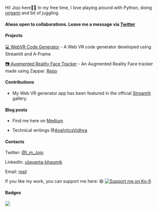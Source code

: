 

<!--
**jojo96/jojo96** is a ✨ _special_ ✨ repository because its `README.md` (this file) appears on your GitHub profile.

Here are some ideas to get you started:

- 🔭 I’m currently working on ...
- 🌱 I’m currently learning ...
- 👯 I’m looking to collaborate on ...
- 🤔 I’m looking for help with ...
- 💬 Ask me about ...
- 📫 How to reach me: ...
- 😄 Pronouns: ...
- ⚡ Fun fact: ...
-->

Hi! Jojo here👋👋 In my free time, I love playing around with Python, doing [origami](https://www.instagram.com/crafts_jojo/) and bit of juggling.

#### Alwas open to collaborations. Leave me a message via [Twitter](https://twitter.com/I_m_Jojo)

#### Projects
[💻 WebVR Code Generator](https://share.streamlit.io/jojo96/webvrcodegenerator/main/ar.py) - A Web VR code generator developed using Streamlit and A-Frame

[📷 Augmented Reality Face Tracker](https://jojo96.github.io/Ar-face-tracker/) - An Augmented Reality Face tracker made using Zappar. [Repo](https://github.com/jojo96/Ar-face-tracker)

#### Contributions

- My Web VR generator app has been featured in the official [Streamlit](https://streamlit.io/gallery?type=apps&category=other) gallery.

#### Blog posts

- Find me here on [Medium](https://jojo96.medium.com/)

- Technical writings @[AnalyticsVidhya](https://www.analyticsvidhya.com/blog/author/ujjayanta/)



#### Contacts

Twitter: [@I_m_Jojo](https://twitter.com/I_m_Jojo)

LinkedIn: [ujjayanta-bhaumik](https://www.linkedin.com/in/ujjayanta-bhaumik/)

Email: [mail](mailto:ujjayanta.bhaumik.18@ucl.ac.uk)

If you like my work, you can support me here: 😄
[![Support me on Ko-fi](https://ko-fi.com/img/githubbutton_sm.svg)](https://ko-fi.com/Z8Z74P7KN) 

#### Badges

![](https://komarev.com/ghpvc/?username=jojo96&color=brightgreen)
